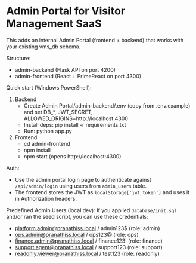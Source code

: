 # Admin Portal for Visitor Management SaaS

This adds an internal Admin Portal (frontend + backend) that works with your existing vms_db schema.

Structure:
- admin-backend (Flask API on port 4200)
- admin-frontend (React + PrimeReact on port 4300)

Quick start (Windows PowerShell):
1) Backend
   - Create Admin Portal/admin-backend/.env (copy from .env.example) and set DB_*, JWT_SECRET, ALLOWED_ORIGINS=http://localhost:4300
   - Install deps: pip install -r requirements.txt
   - Run: python app.py
2) Frontend
   - cd admin-frontend
   - npm install
   - npm start (opens http://localhost:4300)

Auth:
- Use the admin portal login page to authenticate against `/api/admin/login` using users from `admin_users` table.
- The frontend stores the JWT as `localStorage['jwt_token']` and uses it in Authorization headers.

Predefined Admin Users (local dev):
If you applied `database/init.sql` and/or ran the seed script, you can use these credentials:
- platform.admin@pranathiss.local / admin123$   (role: admin)
- ops.admin@pranathiss.local        / ops123@    (role: ops)
- finance.admin@pranathiss.local    / finance123! (role: finance)
- support.agent@pranathiss.local    / support123  (role: support)
- readonly.viewer@pranathiss.local  / test123     (role: readonly)
